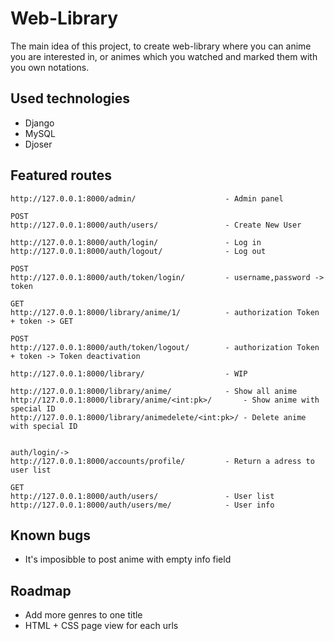 # Web-Library
The main idea of this project, to create web-library where you can anime you are interested in, or animes which you watched and marked them with you own notations.


## Used technologies
- Django
- MySQL
- Djoser


## Featured routes
    http://127.0.0.1:8000/admin/			    	- Admin panel

    POST
    http://127.0.0.1:8000/auth/users/			    - Create New User

    http://127.0.0.1:8000/auth/login/			    - Log in
    http://127.0.0.1:8000/auth/logout/			    - Log out

    POST
    http://127.0.0.1:8000/auth/token/login/			- username,password -> token

    GET
    http://127.0.0.1:8000/library/anime/1/			- authorization Token + token -> GET

    POST
    http://127.0.0.1:8000/auth/token/logout/		- authorization Token + token -> Token deactivation

    http://127.0.0.1:8000/library/				    - WIP

    http://127.0.0.1:8000/library/anime/			- Show all anime
    http://127.0.0.1:8000/library/anime/<int:pk>/		- Show anime with special ID
    http://127.0.0.1:8000/library/animedelete/<int:pk>/	- Delete anime with special ID


    auth/login/->
    http://127.0.0.1:8000/accounts/profile/			- Return a adress to user list

    GET
    http://127.0.0.1:8000/auth/users/			    - User list
    http://127.0.0.1:8000/auth/users/me/			- User info


## Known bugs
 - It's imposibble to post anime with empty info field


## Roadmap
 - Add more genres to one title
 - HTML + CSS page view for each urls